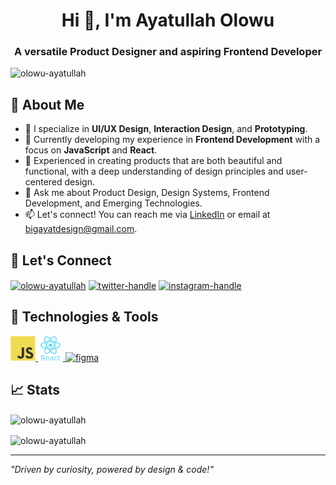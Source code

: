 <h1 align="center">Hi 👋, I'm Ayatullah Olowu</h1>
<h3 align="center">A versatile Product Designer and aspiring Frontend Developer</h3>

<p align="left"> <img src="https://komarev.com/ghpvc/?username=olowu-ayatullah&label=Profile%20views&color=0e75b6&style=flat" alt="olowu-ayatullah" /> </p>

## 🚀 About Me

- 🎨 I specialize in **UI/UX Design**, **Interaction Design**, and **Prototyping**.
- 🌱 Currently developing my experience in **Frontend Development** with a focus on **JavaScript** and **React**.
- 💼 Experienced in creating products that are both beautiful and functional, with a deep understanding of design principles and user-centered design.
- 💬 Ask me about Product Design, Design Systems, Frontend Development, and Emerging Technologies.
- 📫 Let's connect! You can reach me via [LinkedIn](https://www.linkedin.com/in/olowu-ayatullah/) or email at [bigayatdesign@gmail.com](mailto:bigayatdesign@gmail.com).

## 🤝 Let's Connect

<a href="https://linkedin.com/in/olowu-ayatullah" target="blank"><img align="center" src="https://raw.githubusercontent.com/rahuldkjain/github-profile-readme-generator/master/src/images/icons/Social/linked-in-alt.svg" alt="olowu-ayatullah" height="30" width="40" /></a>
<a href="https://twitter.com/your-twitter-handle" target="blank"><img align="center" src="https://raw.githubusercontent.com/rahuldkjain/github-profile-readme-generator/master/src/images/icons/Social/twitter.svg" alt="twitter-handle" height="30" width="40" /></a>
  <a href="https://instagram.com/bigayat" target="blank"><img align="center" src="https://raw.githubusercontent.com/rahuldkjain/github-profile-readme-generator/master/src/images/icons/Social/instagram.svg" alt="instagram-handle" height="30" width="40" /></a>
</p>

## 🔧 Technologies & Tools

<a href="https://developer.mozilla.org/en-US/docs/Web/JavaScript" target="_blank" rel="noreferrer"> <img src="https://raw.githubusercontent.com/devicons/devicon/master/icons/javascript/javascript-original.svg" alt="javascript" width="40" height="40"/> </a>
<a href="https://reactjs.org/" target="_blank" rel="noreferrer"> <img src="https://raw.githubusercontent.com/devicons/devicon/master/icons/react/react-original-wordmark.svg" alt="react" width="40" height="40"/> </a>
<a href="https://www.figma.com/" target="_blank" rel="noreferrer"> <img src="https://www.vectorlogo.zone/logos/figma/figma-icon.svg" alt="figma" width="40" height="40"/> </a>
</p>

## 📈 Stats

<p><img align="center" src="https://github-readme-stats.vercel.app/api/top-langs?username=big-ayat&show_icons=true&locale=en&layout=compact" alt="olowu-ayatullah" /></p>

<p><img align="center" src="https://github-readme-streak-stats.herokuapp.com/?user=big-ayat&" alt="olowu-ayatullah" /></p>

---

*"Driven by curiosity, powered by design & code!"*
